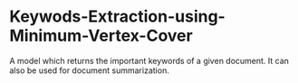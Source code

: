 # Keywods-Extraction-using-Minimum-Vertex-Cover
A model which returns the important keywords of a given document. It can also be used for document summarization.
